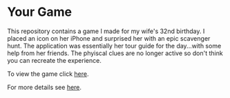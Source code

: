 Your Game
==============

This repository contains a game I made for my wife's 32nd birthday. I placed an icon on her iPhone and surprised her with an epic scavenger hunt. The application was essentially her tour guide for the day...with some help from her friends. The phyiscal clues are no longer active so don't think you can recreate the experience.

To view the game click <a href="https://chrisdienes.github.io/YourGame/" target="_blank">here</a>.

For more details see [here](https://chrisdienes.github.io/blog/2017/08/18/your-game).
